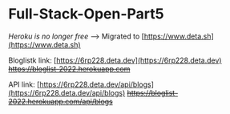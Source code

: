 # Full-Stack-Open-Part5

*Heroku is no longer free* --> Migrated to [https://www.deta.sh](https://www.deta.sh)

Bloglistk link: [https://6rp228.deta.dev](https://6rp228.deta.dev) ~~https://bloglist-2022.herokuapp.com~~

API link: [https://6rp228.deta.dev/api/blogs](https://6rp228.deta.dev/api/blogs) ~~https://bloglist-2022.herokuapp.com/api/blogs~~